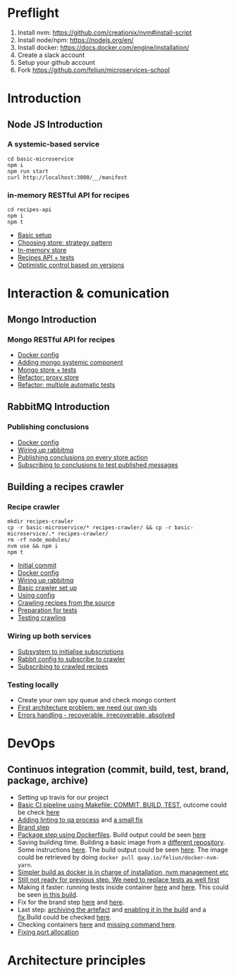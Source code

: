 # Preflight

1. Install nvm: https://github.com/creationix/nvm#install-script
2. Install node/npm: https://nodejs.org/en/
3. Install docker: https://docs.docker.com/engine/installation/
4. Create a slack account
5. Setup your github account
6. Fork https://github.com/feliun/microservices-school

# Introduction

## Node JS Introduction

### A systemic-based service

```
cd basic-microservice
npm i
npm run start
curl http://localhost:3000/__/manifest
```

### in-memory RESTful API for recipes

```
cd recipes-api
npm i
npm t
```
- [Basic setup](https://github.com/feliun/microservices-school/commit/7f8ea46f69017f2b3748313fdabbe98d1d91b792)
- [Choosing store: strategy pattern](https://github.com/feliun/microservices-school/commit/910cb1283606d6d95ba71dd822501001d8942a71)
- [In-memory store](https://github.com/feliun/microservices-school/commit/8b07859deb97d5d98a3ae230b6af74923772e50f)
- [Recipes API + tests](https://github.com/feliun/microservices-school/commit/12ecc27016a67a05e51a43c6853786857a04d0db)
- [Optimistic control based on versions](https://github.com/feliun/microservices-school/commit/8949ea7119156e4eb6e279aa75f770545daa144f)

# Interaction & comunication

## Mongo Introduction

### Mongo RESTful API for recipes
- [Docker config](https://github.com/feliun/microservices-school/commit/829bbc3ced32e701136f94f55c9f0344abfcd377)
- [Adding mongo systemic component](https://github.com/feliun/microservices-school/commit/2deb5b311ee785781d20c098f55a52d32ec5e5a4)
- [Mongo store + tests](https://github.com/feliun/microservices-school/commit/5423f7f0f9c0acd358e8181bcc988e5434e26a1d)
- [Refactor: proxy store](https://github.com/feliun/microservices-school/commit/77b26f343442a9c45f1c029a462db54a776bfc15)
- [Refactor: multiple automatic tests](https://github.com/feliun/microservices-school/commit/ef2eb0d9e000dc63fbab2dce4c761ef089c4d28f)

## RabbitMQ Introduction

### Publishing conclusions
- [Docker config](https://github.com/feliun/microservices-school/commit/efbec01dde74d9ae07a190c801166367660d9da1)
- [Wiring up rabbitmq](https://github.com/feliun/microservices-school/commit/de850c4a9e45aef527e3b0fdb5a7c0d726a9f250)
- [Publishing conclusions on every store action](https://github.com/feliun/microservices-school/commit/a466f9d5d08f510a18919ae3bd94f0965ffe1c59)
- [Subscribing to conclusions to test published messages](https://github.com/feliun/microservices-school/commit/9035623f0742660f56430bfa5437a74e5cc61599)

## Building a recipes crawler

### Recipe crawler
```
mkdir recipes-crawler
cp -r basic-microservice/* recipes-crawler/ && cp -r basic-microservice/.* recipes-crawler/
rm -rf node_modules/
nvm use && npm i
npm t
```
- [Initial commit](https://github.com/feliun/microservices-school/commit/4aa6fb767a751480eeccb667d2bccd73f4e70228)
- [Docker config](https://github.com/feliun/microservices-school/commit/2851c9323f9fd4d794f37091735777c1d4dfca1b)
- [Wiring up rabbitmq](https://github.com/feliun/microservices-school/commit/cf5b166f2f69c20bfa60bb4f30d4bdb0bc68f326)
- [Basic crawler set up](https://github.com/feliun/microservices-school/commit/072825d0bee2e3e46a21963d109a3bcd49b65130)
- [Using config](https://github.com/feliun/microservices-school/commit/cd5b8f8342c24e6adf85572415511cb5fb377dff)
- [Crawling recipes from the source](https://github.com/feliun/microservices-school/commit/1e2005bc386435a3ced034b59d3572278c9b01a3)
- [Preparation for tests](https://github.com/feliun/microservices-school/commit/d2cde89e0405713e18f2a77e50603ac8083e4347)
- [Testing crawling](https://github.com/feliun/microservices-school/commit/52a55c751d130242c2db977a5f60eefe93a33705)

### Wiring up both services
- [Subsystem to initialise subscriptions](https://github.com/feliun/microservices-school/commit/1e87161d2d073e9cd42505a59bb8618a1f72c261)
- [Rabbit config to subscribe to crawler](https://github.com/feliun/microservices-school/commit/3711a1d05f96a31f8b373e4165be976b66fa6746)
- [Subscribing to crawled recipes](https://github.com/feliun/microservices-school/commit/a5468ce5750a8c6b9c1351211467f12ff2c4d787)

### Testing locally
- Create your own spy queue and check mongo content
- [First architecture problem: we need our own ids](https://github.com/feliun/microservices-school/commit/3ec8c312f7468689b537ef4d77aae214979a9773)
- [Errors handling - recoverable, irrecoverable, absolved](https://github.com/feliun/microservices-school/commit/caaf2b38121591366fbe799a9c40eb358705883e)

# DevOps

## Continuos integration (commit, build, test, brand, package, archive)
- Setting up travis for our project
- [Basic CI pipeline using Makefile: COMMIT, BUILD, TEST](https://github.com/feliun/microservices-school/commit/09ee8ba01300d70ef557694aa3d432c7a81708a6), outcome could be check [here](https://travis-ci.org/feliun/microservices-school/builds/252189365)
- [Adding linting to qa process](https://github.com/feliun/microservices-school/commit/590035a42f7eab7ebca6dff67ac61e8d815da4b6) and [a small fix](https://github.com/feliun/microservices-school/commit/5427a38c41e6740cad25709d22331600ff91f864)
- [Brand step](https://github.com/feliun/microservices-school/commit/3d2e01d008d1e831220e756d441f721bb8ea7bf4)
- [Package step using Dockerfiles](https://github.com/feliun/microservices-school/commit/db5d8b1bef578817c6002f93afc07255e72f5968). Build output could be seen [here](https://travis-ci.org/feliun/microservices-school/builds/252595747)
- Saving building time. Building a basic image from a [different repository](https://github.com/feliun/docker-nvm-yarn/commit/1dccb1a679d9a3aa71efe30cde3e24f1a6fcbb8e). Some instructions [here](https://github.com/feliun/docker-nvm-yarn#docker-nvm-yarn). The build output could be seen [here](https://quay.io/repository/feliun/docker-nvm-yarn/build/a5c5ecdd-fea8-436e-9898-dfb2ac60eeba). The image could be retrieved by doing `docker pull quay.io/feliun/docker-nvm-yarn`.
- [Simpler build as docker is in charge of installation, nvm management etc](https://github.com/feliun/microservices-school/commit/b7d8440b5525037b39a651aaf74714a5a04bc3e9)
- [Still not ready for previous step. We need to replace tests as well first](https://github.com/feliun/microservices-school/commit/4eed25035e34c4589ac7f52dfcac64bb0f0734a9)
- Making it faster: running tests inside container [here](https://github.com/feliun/microservices-school/commit/29e0ee35fea4dd458d3a94d8a6748495685fcd7a) and [here](https://github.com/feliun/microservices-school/commit/e122515d7321c3f50f3851673d29db2e106a48a8). This could be seen [in this build](https://travis-ci.org/feliun/microservices-school/builds/253291881).
- Fix for the brand step [here](https://github.com/feliun/microservices-school/commit/26f112be3b55e0c446dfc9c49b563a05be5f28f5) and [here](https://github.com/feliun/microservices-school/commit/444e35a168c819f5a6c447c676429ab9f38d4607).
- Last step: [archiving the artefact](https://github.com/feliun/microservices-school/commit/6faae4e62912794ebd4a8d28059b6c869cb5efb6) and [enabling it in the build](https://github.com/feliun/microservices-school/commit/1f7ffb977a8d6b000b330aad67dc3d7c4039b1c6) and a [fix](https://github.com/feliun/microservices-school/commit/fadb27a833274ea5a4149d611ef64578c4b51503).Build could be checked [here](https://travis-ci.org/feliun/microservices-school/builds/253555540).
- Checking containers [here](https://github.com/feliun/microservices-school/commit/dd1a2f57d9871aa21413c00dfcc56e06b6b2b65d) and [missing command here](https://github.com/feliun/microservices-school/commit/31c0cc8793a5b3063656beb8a07d9b5775cf4bcc).
- [Fixing port allocation](https://github.com/feliun/microservices-school/commit/2cc5a893414a2061e5c92665ea67b93c80ef599c)

# Architecture principles

